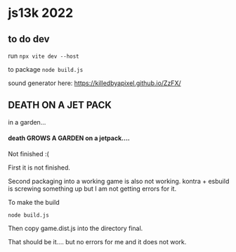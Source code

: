

# js13k 2022


## to do dev
run 
`npx vite dev --host`

to package
`node build.js`

sound generator here:
https://killedbyapixel.github.io/ZzFX/


## DEATH ON A JET PACK
in a garden...

#### death GROWS A GARDEN on a jetpack....

Not finished :(

First it is not finished.

Second packaging into a working game is also not working. kontra + esbuild is screwing something up but I am not getting errors for it.

To make the build

`node build.js`

Then copy game.dist.js into the directory final.

That should be it.... but no errors for me and it does not work.